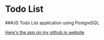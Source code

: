 # Todo List
###JS Todo List application using PostgreSQL

[Here's the app on my github.io website](https://kylbutlr.github.io/todo-list/public/)